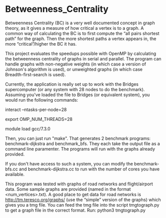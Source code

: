 # Betweenness_Centrality
Betweenness Centrality (BC) is a very well documented concept in graph theory, as it gives a measure of how critical a vertex is to a graph. A common way of calculating the BC is to first compute the “all pairs shortest path” for the graph. Then the more shortest paths a vertex appears in, the more “critical”/higher the BC it has.

This project evaluates the speedups possible with OpenMP by calculating the betweenness centrality of graphs in serial and parallel. The program can handle graphs with non-negative weights (in which case a version of Johnson's algorithm is used), or unweighted graphs (in which case Breadth-first-search is used).


Currently, the application is really set up to work with the Bridges supercomputer (or any system with 28 nodes to do the benchmark). Assuming you've loaded the file to Bridges (or equivalent system), you would run the following commands:

interact –ntasks-per-node=28

export OMP_NUM_THREADS=28

module load gcc/7.3.0

Then, you can just run "make". That generates 2 benchmark programs: benchmark-dijkstra and benchmark_bfs. They each take the output file as a command line paramenter. The programs will run with the graphs already provided.

If you don't have access to such a system, you can modify the benchmark-bfs.cc and benchmark-dijkstra.cc to run with the number of cores you have available.

This program was tested with graphs of road networks and flight/airport data. Some sample graphs are provided (named in the format <num_vertices>.txt). A good place to get data for road networks is http://tm.teresco.org/graphs/ (use the “simple” version of the graphs) which gives you a tmg file. You can feed the tmg file into the script tmgtograph.py to get a graph file in the correct format.
Run: python3 tmgtograph.py <tmg file> <output file>
